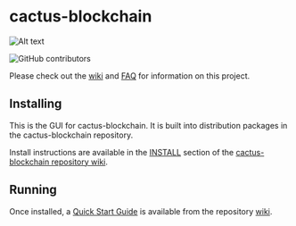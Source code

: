 # cactus-blockchain
![Alt text](https://www.cactus.net/img/cactus_logo.svg)

![GitHub contributors](https://img.shields.io/github/contributors/Cactus-Network/cactus-blockchain?logo=GitHub)

Please check out the [wiki](https://github.com/Cactus-Network/cactus-blockchain/wiki)
and [FAQ](https://github.com/Cactus-Network/cactus-blockchain/wiki/FAQ) for
information on this project.

## Installing

This is the GUI for cactus-blockchain. It is built into distribution packages in the cactus-blockchain repository.

Install instructions are available in the
[INSTALL](https://github.com/Cactus-Network/cactus-blockchain/wiki/INSTALL)
section of the
[cactus-blockchain repository wiki](https://github.com/Cactus-Network/cactus-blockchain/wiki).

## Running

Once installed, a
[Quick Start Guide](https://github.com/Cactus-Network/cactus-blockchain/wiki/Quick-Start-Guide)
is available from the repository
[wiki](https://github.com/Cactus-Network/cactus-blockchain/wiki).
